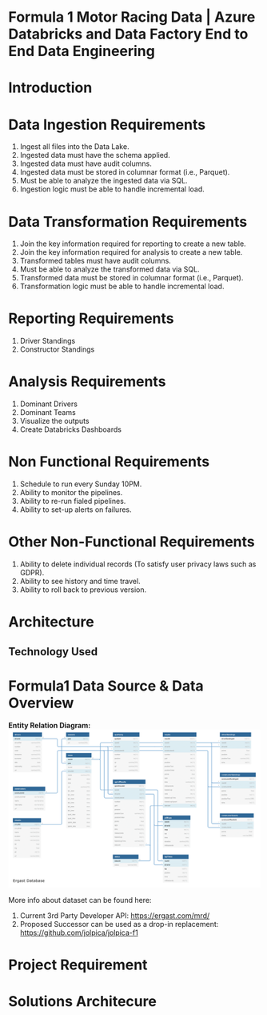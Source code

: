 # Formula 1 Motor Racing Data | Azure Databricks and Data Factory End to End Data Engineering

# Introduction

# Data Ingestion Requirements
1. Ingest all files into the Data Lake.
2. Ingested data must have the schema applied.
3. Ingested data must have audit columns.
4. Ingested data must be stored in columnar format (i.e., Parquet).
5. Must be able to analyze the ingested data via SQL.
6. Ingestion logic must be able to handle incremental load.

# Data Transformation Requirements
1. Join the key information required for reporting to create a new table.
2. Join the key information required for analysis to create a new table.
3. Transformed tables must have audit columns.
4. Must be able to analyze the transformed data via SQL.
5. Transformed data must be stored in columnar format (i.e., Parquet).
6. Transformation logic must be able to handle incremental load.

# Reporting Requirements
1. Driver Standings
2. Constructor Standings

# Analysis Requirements
1. Dominant Drivers
2. Dominant Teams
3. Visualize the outputs
4. Create Databricks Dashboards

# Non Functional Requirements
1. Schedule to run every Sunday 10PM.
2. Ability to monitor the pipelines.
3. Ability to re-run fialed pipelines.
4. Ability to set-up alerts on failures.

# Other Non-Functional Requirements
1. Ability to delete individual records (To satisfy user privacy laws such as GDPR).
2. Ability to see history and time travel.
3. Ability to roll back to previous version.

# Architecture

## Technology Used

# Formula1 Data Source & Data Overview

<b> Entity Relation Diagram:</b>
<img src= "ergast_db.png">

More info about dataset can be found here:
1. Current 3rd Party Developer API:  https://ergast.com/mrd/
2. Proposed Successor can be used as a drop-in replacement: https://github.com/jolpica/jolpica-f1

# Project Requirement

# Solutions Architecure